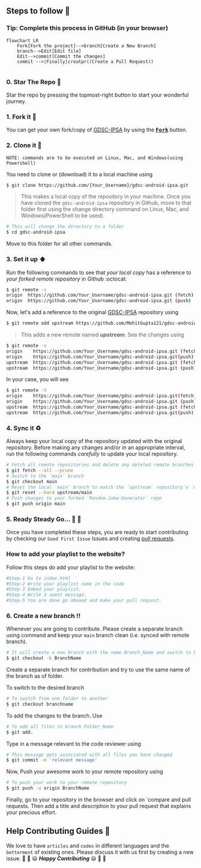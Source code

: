 ## Steps to follow :scroll:

### Tip: Complete this process in GitHub (in your browser)

```mermaid
flowchart LR
    Fork[Fork the project]-->branch[Create a New Branch]
    branch-->Edit[Edit file]
    Edit-->commit[Commit the changes]
    commit -->|Finally|creatpr((Create a Pull Request))
    
 ```

### 0. Star The Repo :star2:

Star the repo by pressing the topmost-right button to start your wonderful journey.

### 1. Fork it :fork_and_knife:

You can get your own fork/copy of [GDSC-IPSA](https://github.com/MohitGupta121/gdsc-android-ipsa) by using the <a href="https://github.com/MohitGupta121/gdsc-android-ipsa"><kbd><b>Fork</b></kbd></a> button.


### 2. Clone it :busts_in_silhouette:

`NOTE: commands are to be executed on Linux, Mac, and Windows(using Powershell)`

You need to clone or (download) it to a local machine using

```sh
$ git clone https://github.com/{Your_Username}/gdsc-android-ipsa.git
```

> This makes a local copy of the repository in your machine.
Once you have cloned the `gdsc-android-ipsa` repository in Github, move to that folder first using the change directory command on Linux, Mac, and Windows(PowerShell to be used).

```sh
# This will change the directory to a folder
$ cd gdsc-android-ipsa
```

Move to this folder for all other commands.

### 3. Set it up :arrow_up:

Run the following commands to see that *your local copy* has a reference to *your forked remote repository* in Github :octocat:

```sh
$ git remote -v
origin  https://github.com/Your_Username/gdsc-android-ipsa.git (fetch)
origin  https://github.com/Your_Username/gdsc-android-ipsa.git (push)
```

Now, let's add a reference to the original [GDSC-IPSA](https://github.com/MohitGupta121/gdsc-android-ipsa) repository using

```sh
$ git remote add upstream https://github.com/MohitGupta121/gdsc-android-ipsa.git
```

> This adds a new remote named ***upstream***.
See the changes using

```sh
$ git remote -v
origin    https://github.com/Your_Username/gdsc-android-ipsa.git (fetch)
origin    https://github.com/Your_Username/gdsc-android-ipsa.git(push)
upstream  https://github.com/Your_Username/gdsc-android-ipsa.git (fetch)
upstream  https://github.com/Your_Username/gdsc-android-ipsa.git (push)
```
In your case, you will see
```sh
$ git remote -V
origin    https://github.com/Your_Username/gdsc-android-ipsa.git(fetch)
origin    https://github.com/Your_Username/gdsc-android-ipsa.git (push)
upstream  https://github.com/Your_Username/gdsc-android-ipsa.git (fetch)
upstream  https://github.com/Your_Username/gdsc-android-ipsa.git(push)
```

### 4. Sync it :recycle:

Always keep your local copy of the repository updated with the original repository.
Before making any changes and/or in an appropriate interval, run the following commands *carefully* to update your local repository.

```sh
# Fetch all remote repositories and delete any deleted remote branches
$ git fetch --all --prune
# Switch to the `main` branch
$ git checkout main
# Reset the local `main` branch to match the `upstream` repository's `main` branch
$ git reset --hard upstream/main
# Push changes to your forked `Random-Joke-Generator` repo
$ git push origin main
```

### 5. Ready Steady Go... :turtle: :rabbit2:

Once you have completed these steps, you are ready to start contributing by checking our `Good First Issue` Issues and creating [pull requests](https://github.com/MohitGupta121/gdsc-android-ipsa/pulls).

### How to add your playlist to the website?
Follow this steps do add your playlist to the website:
```sh
#Step-1 Go to index.html
#Step-2 Write your playlist name in the code
#Step-3 Embed your playlist.
#Step-4 Write a sweet message.
#Step-5 You are done go aheaed and make your pull request.
```

### 6. Create a new branch :bangbang:

Whenever you are going to contribute. Please create a separate branch using command and keep your `main` branch clean (i.e. synced with remote branch).

```sh
# It will create a new branch with the name Branch_Name and switch to branch Folder_Name
$ git checkout -b BranchName
```

Create a separate branch for contribution and try to use the same name of the branch as of folder.

To switch to the desired branch

```sh
# To switch from one folder to another
$ git checkout branchname
```

To add the changes to the branch. Use

```sh
# To add all files to branch Folder_Name
$ git add.
```

Type in a message relevant to the code reviewer using

```sh
# This message gets associated with all files you have changed
$ git commit -m 'relevant message'
```

Now, Push your awesome work to your remote repository using

```sh
# To push your work to your remote repository
$ git push -u origin BranchName
```

Finally, go to your repository in the browser and click on `compare and pull requests.
Then add a title and description to your pull request that explains your precious effort.
## Help Contributing Guides :crown:
We love to have `articles` and `codes` in different languages and the `betterment` of existing ones.
Please discuss it with us first by creating a new issue.
:tada: :confetti_ball: :smiley: _**Happy Contributing**_ :smiley: :confetti_ball: :tada:


